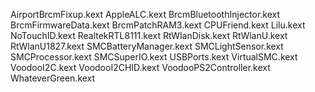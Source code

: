 AirportBrcmFixup.kext
AppleALC.kext
BrcmBluetoothInjector.kext
BrcmFirmwareData.kext
BrcmPatchRAM3.kext
CPUFriend.kext
Lilu.kext
NoTouchID.kext
RealtekRTL8111.kext
RtWlanDisk.kext
RtWlanU.kext
RtWlanU1827.kext
SMCBatteryManager.kext
SMCLightSensor.kext
SMCProcessor.kext
SMCSuperIO.kext
USBPorts.kext
VirtualSMC.kext
VoodooI2C.kext
VoodooI2CHID.kext
VoodooPS2Controller.kext
WhateverGreen.kext
